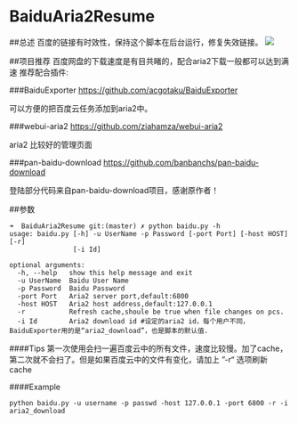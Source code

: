 # BaiduAria2Resume

##总述
百度的链接有时效性，保持这个脚本在后台运行，修复失效链接。
![](https://raw.githubusercontent.com/sunzhaoyang/BaiduAria2Resume/master/screenshot.png)

##项目推荐
百度网盘的下载速度是有目共睹的，配合aria2下载一般都可以达到满速
推荐配合插件:

###BaiduExporter
<https://github.com/acgotaku/BaiduExporter>

可以方便的把百度云任务添加到aria2中。


###webui-aria2
<https://github.com/ziahamza/webui-aria2>

aria2 比较好的管理页面

###pan-baidu-download
<https://github.com/banbanchs/pan-baidu-download>

登陆部分代码来自pan-baidu-download项目，感谢原作者！

##参数

```
➜  BaiduAria2Resume git:(master) ✗ python baidu.py -h
usage: baidu.py [-h] -u UserName -p Password [-port Port] [-host HOST] [-r]
                [-i Id]

optional arguments:
  -h, --help   show this help message and exit
  -u UserName  Baidu User Name
  -p Password  Baidu Password
  -port Port   Aria2 server port,default:6800
  -host HOST   Aria2 host address,default:127.0.0.1
  -r           Refresh cache,shoule be true when file changes on pcs.
  -i Id        Aria2 download id #设定的aria2 id，每个用户不同，BaiduExporter用的是“aria2_download”，也是脚本的默认值.

```
####Tips
第一次使用会扫一遍百度云中的所有文件，速度比较慢。加了cache，第二次就不会扫了。但是如果百度云中的文件有变化，请加上 ”-r“ 选项刷新cache


####Example
```
python baidu.py -u username -p passwd -host 127.0.0.1 -port 6800 -r -i aria2_download
```




